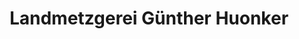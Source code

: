 ---
title: "Landmetzgerei Günther Huonker"
url: /rosenfeld/landmetzgerei-guenther-huonker/
shop: Metzgerei
---